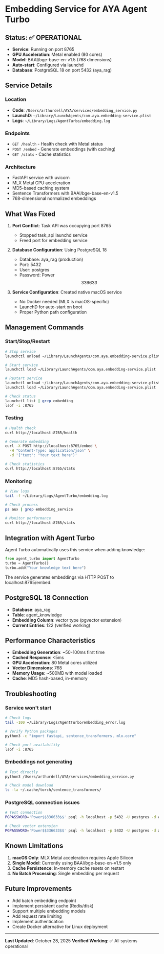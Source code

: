 # Embedding Service for AYA Agent Turbo

## Status: ✅ OPERATIONAL
- **Service**: Running on port 8765
- **GPU Acceleration**: Metal enabled (80 cores)
- **Model**: BAAI/bge-base-en-v1.5 (768 dimensions)
- **Auto-start**: Configured via launchd
- **Database**: PostgreSQL 18 on port 5432 (aya_rag)

## Service Details

### Location
- **Code**: `/Users/arthurdell/AYA/services/embedding_service.py`
- **LaunchD**: `~/Library/LaunchAgents/com.aya.embedding-service.plist`
- **Logs**: `~/Library/Logs/AgentTurbo/embedding.log`

### Endpoints
- `GET /health` - Health check with Metal status
- `POST /embed` - Generate embeddings (with caching)
- `GET /stats` - Cache statistics

### Architecture
- FastAPI service with uvicorn
- MLX Metal GPU acceleration
- MD5-based caching system
- Sentence Transformers with BAAI/bge-base-en-v1.5
- 768-dimensional normalized embeddings

## What Was Fixed

1. **Port Conflict**: Task API was occupying port 8765
   - Stopped task_api launchd service
   - Freed port for embedding service

2. **Database Configuration**: Using PostgreSQL 18
   - Database: aya_rag (production)
   - Port: 5432
   - User: postgres
   - Password: Power$$336633$$

3. **Service Configuration**: Created native macOS service
   - No Docker needed (MLX is macOS-specific)
   - LaunchD for auto-start on boot
   - Proper Python path configuration

## Management Commands

### Start/Stop/Restart
```bash
# Stop service
launchctl unload ~/Library/LaunchAgents/com.aya.embedding-service.plist

# Start service
launchctl load ~/Library/LaunchAgents/com.aya.embedding-service.plist

# Restart service
launchctl unload ~/Library/LaunchAgents/com.aya.embedding-service.plist && \
launchctl load ~/Library/LaunchAgents/com.aya.embedding-service.plist

# Check status
launchctl list | grep embedding
lsof -i :8765
```

### Testing
```bash
# Health check
curl http://localhost:8765/health

# Generate embedding
curl -X POST http://localhost:8765/embed \
  -H "Content-Type: application/json" \
  -d '{"text": "Your text here"}'

# Check statistics
curl http://localhost:8765/stats
```

### Monitoring
```bash
# View logs
tail -f ~/Library/Logs/AgentTurbo/embedding.log

# Check process
ps aux | grep embedding_service

# Monitor performance
curl http://localhost:8765/stats
```

## Integration with Agent Turbo

Agent Turbo automatically uses this service when adding knowledge:
```python
from agent_turbo import AgentTurbo
turbo = AgentTurbo()
turbo.add("Your knowledge text here")
```

The service generates embeddings via HTTP POST to localhost:8765/embed.

## PostgreSQL 18 Connection

- **Database**: aya_rag
- **Table**: agent_knowledge
- **Embedding Column**: vector type (pgvector extension)
- **Current Entries**: 122 (verified working)

## Performance Characteristics

- **Embedding Generation**: ~50-100ms first time
- **Cached Response**: <5ms
- **GPU Acceleration**: 80 Metal cores utilized
- **Vector Dimensions**: 768
- **Memory Usage**: ~500MB with model loaded
- **Cache**: MD5 hash-based, in-memory

## Troubleshooting

### Service won't start
```bash
# Check logs
tail -100 ~/Library/Logs/AgentTurbo/embedding_error.log

# Verify Python packages
python3 -c "import fastapi, sentence_transformers, mlx.core"

# Check port availability
lsof -i :8765
```

### Embeddings not generating
```bash
# Test directly
python3 /Users/arthurdell/AYA/services/embedding_service.py

# Check model download
ls -la ~/.cache/torch/sentence_transformers/
```

### PostgreSQL connection issues
```bash
# Test connection
PGPASSWORD='Power$$336633$$' psql -h localhost -p 5432 -U postgres -d aya_rag -c "SELECT 1"

# Check vector extension
PGPASSWORD='Power$$336633$$' psql -h localhost -p 5432 -U postgres -d aya_rag -c "SELECT * FROM pg_extension WHERE extname='vector'"
```

## Known Limitations

1. **macOS Only**: MLX Metal acceleration requires Apple Silicon
2. **Single Model**: Currently using BAAI/bge-base-en-v1.5 only
3. **Cache Persistence**: In-memory cache resets on restart
4. **No Batch Processing**: Single embedding per request

## Future Improvements

- Add batch embedding endpoint
- Implement persistent cache (Redis/disk)
- Support multiple embedding models
- Add request rate limiting
- Implement authentication
- Create Docker alternative for Linux deployment

---

**Last Updated**: October 28, 2025
**Verified Working**: ✅ All systems operational